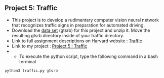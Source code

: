 ## Project 5: Traffic <br/>
- This project is to develop a rudimentary computer vision neural network that recognizes traffic signs in preparation for automated driving. <br/>
- Download the [data set](https://cdn.cs50.net/ai/2020/spring/projects/5/gtsrb.zip) (gtsrb) for this project and unzip it. Move the resulting gtsrb directory inside of your traffic directory. <br/> 
- Link to full assignment descriptions on Harvard website : [Traffic](https://cs50.harvard.edu/ai/2020/projects/5/traffic/) <br/>
- Link to my project : [Project 5 : Traffic](https://github.com/Lim-Calculus/Project-CS50AI/tree/main/Week%205%20:%20Neural%20Networks/Project%205%20:%20Traffic) <br/>
- - To execute the python script, type the following command in a bash terminal <br/>

```bash
python3 traffic.py gtsrb
``` 


